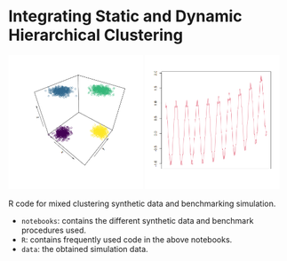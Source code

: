 # Integrating Static and Dynamic Hierarchical Clustering

<p float="left">
  <img src="./assets/mixed_static_data.png" width="48%" />
  <img src="./assets/dynamic_data.proto2.png" width="48%" /> 
</p>
R code for mixed clustering synthetic data and benchmarking simulation.

* `notebooks`: contains the different synthetic data and benchmark procedures  used.
* `R`: contains frequently used code in the above notebooks.
* `data`: the obtained simulation data.